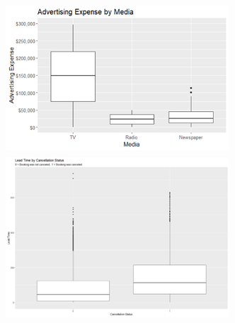 
![a box plot of the amount spent on advertising by media](/images/1.png)


![a box plot of the amount spent on advertising by media](/images/image_1.png)
